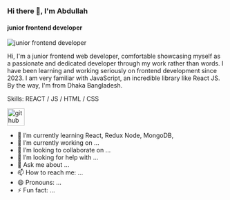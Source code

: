 ### Hi there 👋, I'm Abdullah
#### junior frontend developer
![junior frontend developer](https://scontent.fdac7-1.fna.fbcdn.net/v/t39.30808-6/409173506_317579681165413_7185527513293256478_n.jpg?_nc_cat=100&ccb=1-7&_nc_sid=cc71e4&_nc_ohc=4sTz2VN2gLoQ7kNvgFN1kca&_nc_zt=23&_nc_ht=scontent.fdac7-1.fna&_nc_gid=AlZlMW_fcCuDBJ2X97T35IK&oh=00_AYArbYecSZUnWHj2HKkSOKPGrwp5e8sbVjzEdw62SJA7Ow&oe=67547B3B)

Hi, I'm a junior frontend web developer, comfortable showcasing myself as a passionate and dedicated developer through my work rather than words. I have been learning and working seriously on frontend development since 2023. I am very familiar with JavaScript, an incredible library like React JS. By the way, I'm from Dhaka Bangladesh.

Skills:   REACT / JS / HTML / CSS


[<img src='https://cdn.jsdelivr.net/npm/simple-icons@3.0.1/icons/github.svg' alt='github' height='40'>](https://github.com/hasnaAbdullah)  

- 🌱 I’m currently learning React, Redux Node, MongoDB, 
- 🔭 I’m currently working on ...
- 👯 I’m looking to collaborate on ...
- 🤔 I’m looking for help with ...
- 💬 Ask me about ...
- 📫 How to reach me: ...
- 😄 Pronouns: ...
- ⚡ Fun fact: ...

